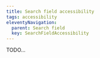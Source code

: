 ```yaml
---
title: Search field accessibility
tags: accessibility
eleventyNavigation:
  parent: Search field
  key: SearchFieldAccessibility
---
```


<section>

TODO...

</section>
